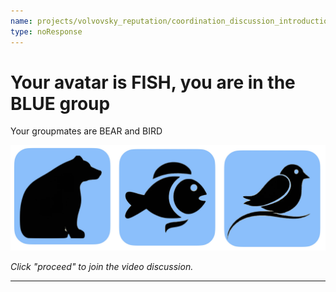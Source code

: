 ```yaml
---
name: projects/volvovsky_reputation/coordination_discussion_introductions_FISH.md
type: noResponse
---
```


# Your avatar is FISH, you are in the BLUE group

Your groupmates are BEAR and BIRD

![groupmates](projects/volvovsky_reputation/animal_icons_3.jpg)

_Click "proceed" to join the video discussion._

---
